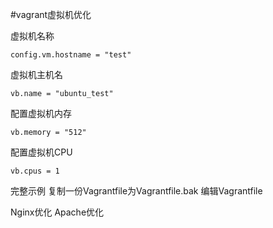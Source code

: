 #vagrant虚拟机优化

虚拟机名称
```
config.vm.hostname = "test"
```

虚拟机主机名
```
vb.name = "ubuntu_test"
```

配置虚拟机内存
```
vb.memory = "512"
```

配置虚拟机CPU
```
vb.cpus = 1
```

完整示例
复制一份Vagrantfile为Vagrantfile.bak
编辑Vagrantfile


Nginx优化
Apache优化